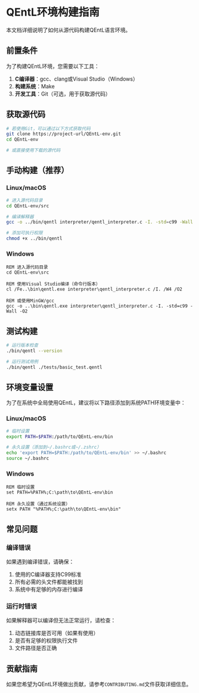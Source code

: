 # QEntL环境构建指南

本文档详细说明了如何从源代码构建QEntL语言环境。

## 前置条件

为了构建QEntL环境，您需要以下工具：

1. **C编译器**：gcc、clang或Visual Studio（Windows）
2. **构建系统**：Make
3. **开发工具**：Git（可选，用于获取源代码）

## 获取源代码

```bash
# 若使用Git，可以通过以下方式获取代码
git clone https://project-url/QEntL-env.git
cd QEntL-env

# 或直接使用下载的源代码
```

## 手动构建（推荐）

### Linux/macOS

```bash
# 进入源代码目录
cd QEntL-env/src

# 编译解释器
gcc -o ../bin/qentl interpreter/qentl_interpreter.c -I. -std=c99 -Wall -O2

# 添加可执行权限
chmod +x ../bin/qentl
```

### Windows

```batch
REM 进入源代码目录
cd QEntL-env\src

REM 使用Visual Studio编译（命令行版本）
cl /Fe..\bin\qentl.exe interpreter\qentl_interpreter.c /I. /W4 /O2

REM 或使用MinGW/gcc
gcc -o ..\bin\qentl.exe interpreter\qentl_interpreter.c -I. -std=c99 -Wall -O2
```

## 测试构建

```bash
# 运行版本检查
./bin/qentl --version

# 运行测试用例
./bin/qentl ./tests/basic_test.qentl
```

## 环境变量设置

为了在系统中全局使用QEntL，建议将以下路径添加到系统PATH环境变量中：

### Linux/macOS

```bash
# 临时设置
export PATH=$PATH:/path/to/QEntL-env/bin

# 永久设置（添加到~/.bashrc或~/.zshrc）
echo 'export PATH=$PATH:/path/to/QEntL-env/bin' >> ~/.bashrc
source ~/.bashrc
```

### Windows

```batch
REM 临时设置
set PATH=%PATH%;C:\path\to\QEntL-env\bin

REM 永久设置（通过系统设置）
setx PATH "%PATH%;C:\path\to\QEntL-env\bin"
```

## 常见问题

### 编译错误

如果遇到编译错误，请确保：

1. 使用的C编译器支持C99标准
2. 所有必需的头文件都能被找到
3. 系统中有足够的内存进行编译

### 运行时错误

如果解释器可以编译但无法正常运行，请检查：

1. 动态链接库是否可用（如果有使用）
2. 是否有足够的权限执行文件
3. 文件路径是否正确

## 贡献指南

如果您希望为QEntL环境做出贡献，请参考`CONTRIBUTING.md`文件获取详细信息。 